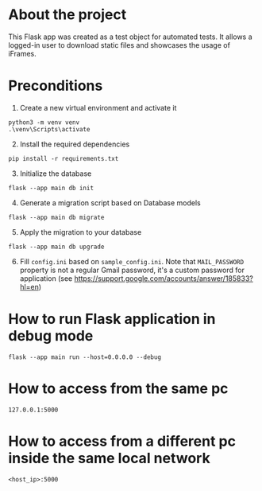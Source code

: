 # About the project
This Flask app was created as a test object for automated tests. It allows a logged-in user to download static files and showcases the usage of iFrames.

# Preconditions
1. Create a new virtual environment and activate it
 ```
python3 -m venv venv
.\venv\Scripts\activate
```
2. Install the required dependencies
```
pip install -r requirements.txt
```
3. Initialize the database
```
flask --app main db init
```
4. Generate a migration script based on Database models
```
flask --app main db migrate
```
5. Apply the migration to your database
```
flask --app main db upgrade
```
6. Fill `config.ini` based on `sample_config.ini`. Note that `MAIL_PASSWORD` property is not a regular Gmail password, it's a custom password for application (see https://support.google.com/accounts/answer/185833?hl=en)

# How to run Flask application in debug mode
```
flask --app main run --host=0.0.0.0 --debug
```

# How to access from the same pc
```
127.0.0.1:5000
```

# How to access from a different pc inside the same local network
```
<host_ip>:5000
```
